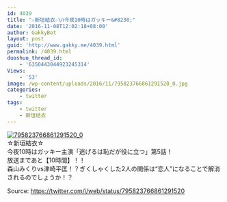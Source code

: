 ```yaml
---
id: 4039
title: "☆新垣結衣☆\n今夜10時はガッキー&#8230;"
date: '2016-11-08T12:02:18+08:00'
author: GakkyBot
layout: post
guid: 'http://www.gakky.me/4039.html'
permalink: /4039.html
duoshuo_thread_id:
    - '6350443044923245314'
Views:
    - '53'
image: /wp-content/uploads/2016/11/795823766861291520_0.jpg
categories:
    - twitter
tags:
    - twitter
    - 新垣结衣
---
```


[![795823766861291520_0](http://www.yui-aragaki.org/wp-content/uploads/2016/11/795823766861291520_0.jpg)](http://www.yui-aragaki.org/wp-content/uploads/2016/11/795823766861291520_0.jpg)  
☆新垣結衣☆  
今夜10時はガッキー主演「逃げるは恥だが役に立つ」第5話！  
放送まであと【10時間】！！  
森山みくりvs津崎平匡！？ぎくしゃくした2人の関係は“恋人”になることで解消されるのでしょうか！？  
  
Source: <https://twitter.com/i/web/status/795823766861291520>